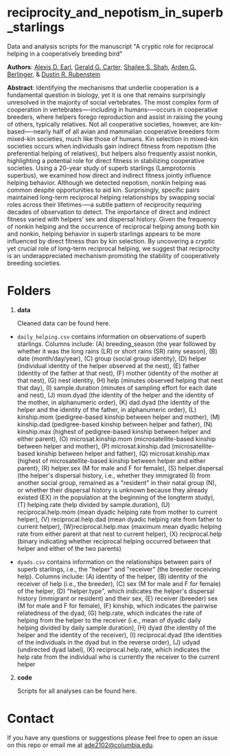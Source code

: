 # reciprocity_and_nepotism_in_superb_starlings

Data and analysis scripts for the manuscript "A cryptic role for reciprocal helping in a cooperatively breeding bird"

**Authors**: [Alexis D. Earl](https://scholar.google.com/citations?hl=en&user=Yc4sb7cAAAAJ&view_op=list_works&sortby=pubdate), [Gerald G. Carter](https://scholar.google.com/citations?user=jtRkzp0AAAAJ&hl=en&oi=sra), [Shailee S. Shah](https://scholar.google.com/citations?hl=en&user=0lmbv34AAAAJ&view_op=list_works&sortby=pubdate), [Arden G. Berlinger](https://www.linkedin.com/in/arden-berlinger-38735b156/?originalSubdomain=uk), & [Dustin R. Rubenstein](https://scholar.google.com/citations?user=Wsh4RjcAAAAJ&hl=en&oi=sra)

**Abstract**: 
Identifying the mechanisms that underlie cooperation is a fundamental question in biology, yet it is one that remains surprisingly unresolved in the majority of social vertebrates. The most complex form of cooperation in vertebrates—-including in humans-—occurs in cooperative breeders, where helpers forego reproduction and assist in raising the young of others, typically relatives. Not all cooperative societies, however, are kin-based—-nearly half of all avian and mammalian cooperative breeders form mixed-kin societies, much like those of humans. Kin selection in mixed-kin societies occurs when individuals gain indirect fitness from nepotism (the preferential helping of relatives), but helpers also frequently assist nonkin, highlighting a potential role for direct fitness in stabilizing cooperative societies. Using a 20-year study of superb starlings (Lamprotornis superbus), we examined how direct and indirect fitness jointly influence helping behavior. Although we detected nepotism, nonkin helping was common despite opportunities to aid kin. Surprisingly, specific pairs maintained long-term reciprocal helping relationships by swapping social roles across their lifetimes-—a subtle pattern of reciprocity requiring decades of observation to detect. The importance of direct and indirect fitness varied with helpers’ sex and dispersal history. Given the frequency of nonkin helping and the occurrence of reciprocal helping among both kin and nonkin, helping behavior in superb starlings appears to be more influenced by direct fitness than by kin selection. By uncovering a cryptic yet crucial role of long-term reciprocal helping, we suggest that reciprocity is an underappreciated mechanism promoting the stability of cooperatively breeding societies.

# Folders
1. **data**

   Cleaned data can be found here.

- ```daily_helping.csv``` contains information on observations of superb starlings. Columns include: (A) breeding_season (the year followed by whether it was the long rains (LR) or short rains (SR) rainy season), (B) date (month/day/year), (C) group (social group identity), (D) helper (individual identity of the helper observed at the nest), (E) father (identity of the father at that nest), (F) mother (identity of the mother at that nest), (G) nest identity, (H) help (minutes observed helping that nest that day), (I) sample.duration (minutes of sampling effort for each date and nest), (J) mom.dyad (the identity of the helper and the identity of the mother, in alphanumeric order), (K) dad.dyad (the identity of the helper and the identity of the father, in alphanumeric order), (L) kinship.mom (pedigree-based kinship between helper and mother), (M) kinship.dad (pedigree-based kinship between helper and father), (N) kinship.max (highest of pedigree-based kinship between helper and either parent), (O) microsat.kinship.mom (microsatellite-based kinship between helper and mother), (P) microsat.kinship.dad (microsatellite-based kinship between helper and father), (Q) microsat.kinship.max (highest of microsatellite-based kinship between helper and either parent), (R) helper.sex (M for male and F for female), (S) helper.dispersal (the helper's dispersal history, i.e., whether they immigrated (I) from another social group, remained as a "resident" in their natal group (N), or whether their dispersal history is unknown because they already existed (EX) in the population at the beginning of the longterm study), (T) helping.rate (help divided by sample.duration), (U) reciprocal.help.mom (mean dyadic helping rate from mother to current helper), (V) reciprocal.help.dad (mean dyadic helping rate from father to current helper), (W)reciprocal.help.max (maximum mean dyadic helping rate from either parent at that nest to current helper), (X) reciprocal.help (binary indicating whether reciprocal helping occurred between that helper and either of the two parents)

* ```dyads.csv``` contains information on the relationships between pairs of superb starlings, i.e., the "helper" and "receiver" (the breeder receiving help). Columns include: (A) identity of the helper, (B) identity of the receiver of help (i.e., the breeder), (C) sex (M for male and F for female) of the helper, (D) "helper.type", which indicates the helper's dispersal history (immigrant or resident) and their sex, (E) receiver (breeder) sex (M for male and F for female), (F) kinship, which indicates the pairwise relatedness of the dyad, (G) help.rate, which indicates the rate of helping from the helper to the receiver (i.e., mean of dyadic daily helping divided by daily sample duration), (H) dyad (the identity of the helper and the identity of the receiver), (I) reciprocal.dyad (the identities of the individuals in the dyad but in the reverse order), (J) udyad (undirected dyad label), (K) reciprocal.help.rate, which indicates the help rate from the individual who is currently the receiver to the current helper

2. **code**

   Scripts for all analyses can be found here.

# Contact
If you have any questions or suggestions please feel free to open an issue on this repo or email me at ade2102@columbia.edu.
